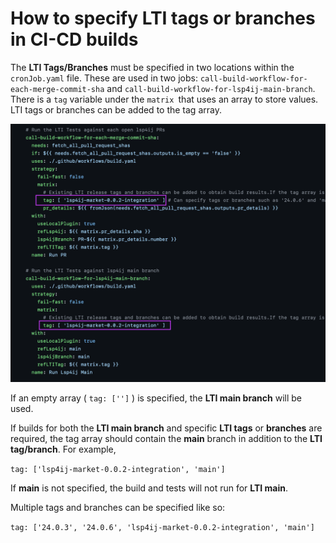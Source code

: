 # How to specify LTI tags or branches in CI-CD builds

The **LTI Tags/Branches** must be specified in two locations within the `cronJob.yaml` file. 
These are used in two jobs: `call-build-workflow-for-each-merge-commit-sha` and `call-build-workflow-for-lsp4ij-main-branch`. 
There is a `tag` variable under the `matrix `that uses an array to store values. LTI tags or branches can be added to the tag array.

![specify LTI tags or branches](images/specify-LTI-tags-branches.png)

If an empty array ( `tag: ['']` ) is specified, the **LTI main branch** will be used. 

If builds for both the **LTI main branch** and specific **LTI tags** or **branches** are required, the tag array should contain the **main** branch in addition to the **LTI tag/branch**. For example, 

`tag: ['lsp4ij-market-0.0.2-integration', 'main']   `   

If **main** is not specified, the build and tests will not run for **LTI main**.

Multiple tags and branches can be specified like so:

`tag: ['24.0.3', '24.0.6', 'lsp4ij-market-0.0.2-integration', 'main']`